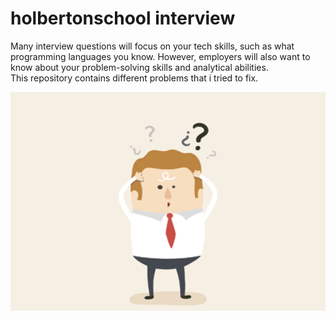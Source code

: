 # holbertonschool interview
Many interview questions will focus on your tech skills, such as what programming languages you know. However, employers will also want to know about your problem-solving skills and analytical abilities.  
This repository contains different problems that i tried to fix.  
  
<img src="problemsolving.png" width="950" height="350">
